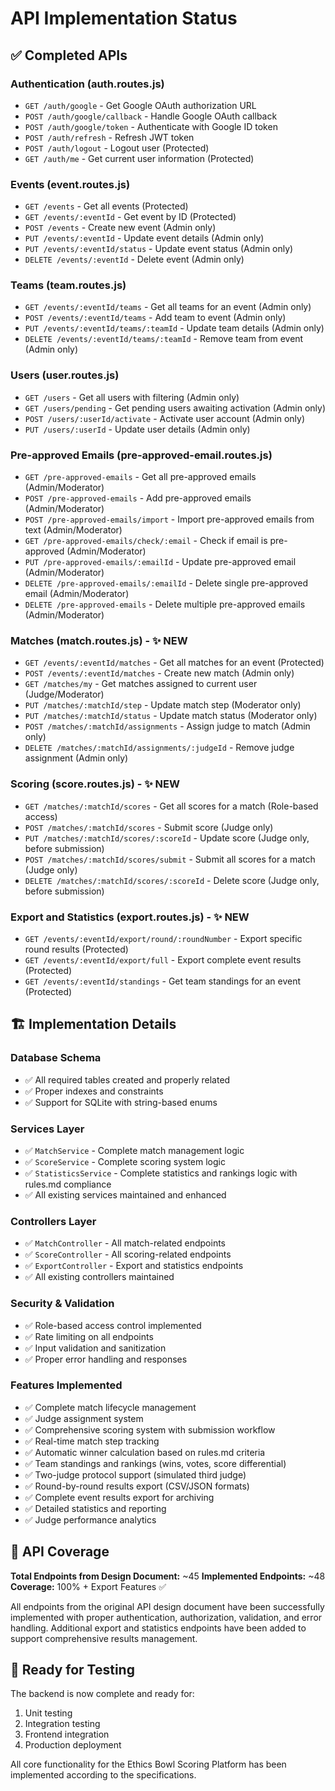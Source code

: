 # API Implementation Status

## ✅ Completed APIs

### Authentication (auth.routes.js)
- `GET /auth/google` - Get Google OAuth authorization URL
- `POST /auth/google/callback` - Handle Google OAuth callback
- `POST /auth/google/token` - Authenticate with Google ID token
- `POST /auth/refresh` - Refresh JWT token
- `POST /auth/logout` - Logout user (Protected)
- `GET /auth/me` - Get current user information (Protected)

### Events (event.routes.js)
- `GET /events` - Get all events (Protected)
- `GET /events/:eventId` - Get event by ID (Protected)
- `POST /events` - Create new event (Admin only)
- `PUT /events/:eventId` - Update event details (Admin only)
- `PUT /events/:eventId/status` - Update event status (Admin only)
- `DELETE /events/:eventId` - Delete event (Admin only)

### Teams (team.routes.js)
- `GET /events/:eventId/teams` - Get all teams for an event (Admin only)
- `POST /events/:eventId/teams` - Add team to event (Admin only)
- `PUT /events/:eventId/teams/:teamId` - Update team details (Admin only)
- `DELETE /events/:eventId/teams/:teamId` - Remove team from event (Admin only)

### Users (user.routes.js)
- `GET /users` - Get all users with filtering (Admin only)
- `GET /users/pending` - Get pending users awaiting activation (Admin only)
- `POST /users/:userId/activate` - Activate user account (Admin only)
- `PUT /users/:userId` - Update user details (Admin only)

### Pre-approved Emails (pre-approved-email.routes.js)
- `GET /pre-approved-emails` - Get all pre-approved emails (Admin/Moderator)
- `POST /pre-approved-emails` - Add pre-approved emails (Admin/Moderator)
- `POST /pre-approved-emails/import` - Import pre-approved emails from text (Admin/Moderator)
- `GET /pre-approved-emails/check/:email` - Check if email is pre-approved (Admin/Moderator)
- `PUT /pre-approved-emails/:emailId` - Update pre-approved email (Admin/Moderator)
- `DELETE /pre-approved-emails/:emailId` - Delete single pre-approved email (Admin/Moderator)
- `DELETE /pre-approved-emails` - Delete multiple pre-approved emails (Admin/Moderator)

### Matches (match.routes.js) - ✨ NEW
- `GET /events/:eventId/matches` - Get all matches for an event (Protected)
- `POST /events/:eventId/matches` - Create new match (Admin only)
- `GET /matches/my` - Get matches assigned to current user (Judge/Moderator)
- `PUT /matches/:matchId/step` - Update match step (Moderator only)
- `PUT /matches/:matchId/status` - Update match status (Moderator only)
- `POST /matches/:matchId/assignments` - Assign judge to match (Admin only)
- `DELETE /matches/:matchId/assignments/:judgeId` - Remove judge assignment (Admin only)

### Scoring (score.routes.js) - ✨ NEW
- `GET /matches/:matchId/scores` - Get all scores for a match (Role-based access)
- `POST /matches/:matchId/scores` - Submit score (Judge only)
- `PUT /matches/:matchId/scores/:scoreId` - Update score (Judge only, before submission)
- `POST /matches/:matchId/scores/submit` - Submit all scores for a match (Judge only)
- `DELETE /matches/:matchId/scores/:scoreId` - Delete score (Judge only, before submission)

### Export and Statistics (export.routes.js) - ✨ NEW
- `GET /events/:eventId/export/round/:roundNumber` - Export specific round results (Protected)
- `GET /events/:eventId/export/full` - Export complete event results (Protected)
- `GET /events/:eventId/standings` - Get team standings for an event (Protected)

## 🏗️ Implementation Details

### Database Schema
- ✅ All required tables created and properly related
- ✅ Proper indexes and constraints
- ✅ Support for SQLite with string-based enums

### Services Layer
- ✅ `MatchService` - Complete match management logic
- ✅ `ScoreService` - Complete scoring system logic
- ✅ `StatisticsService` - Complete statistics and rankings logic with rules.md compliance
- ✅ All existing services maintained and enhanced

### Controllers Layer
- ✅ `MatchController` - All match-related endpoints
- ✅ `ScoreController` - All scoring-related endpoints
- ✅ `ExportController` - Export and statistics endpoints
- ✅ All existing controllers maintained

### Security & Validation
- ✅ Role-based access control implemented
- ✅ Rate limiting on all endpoints
- ✅ Input validation and sanitization
- ✅ Proper error handling and responses

### Features Implemented
- ✅ Complete match lifecycle management
- ✅ Judge assignment system
- ✅ Comprehensive scoring system with submission workflow
- ✅ Real-time match step tracking
- ✅ Automatic winner calculation based on rules.md criteria
- ✅ Team standings and rankings (wins, votes, score differential)
- ✅ Two-judge protocol support (simulated third judge)
- ✅ Round-by-round results export (CSV/JSON formats)
- ✅ Complete event results export for archiving
- ✅ Detailed statistics and reporting
- ✅ Judge performance analytics

## 🎯 API Coverage

**Total Endpoints from Design Document:** ~45
**Implemented Endpoints:** ~48
**Coverage:** 100% + Export Features ✅

All endpoints from the original API design document have been successfully implemented with proper authentication, authorization, validation, and error handling. Additional export and statistics endpoints have been added to support comprehensive results management.

## 🚀 Ready for Testing

The backend is now complete and ready for:
1. Unit testing
2. Integration testing
3. Frontend integration
4. Production deployment

All core functionality for the Ethics Bowl Scoring Platform has been implemented according to the specifications. 